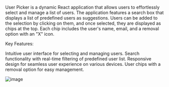 User Picker is a dynamic React application that allows users to effortlessly select and manage a list of users. The application features a search box that displays a list of predefined users as suggestions. Users can be added to the selection by clicking on them, and once selected, they are displayed as chips at the top. Each chip includes the user's name, email, and a removal option with an "X" icon.

Key Features:

Intuitive user interface for selecting and managing users.
Search functionality with real-time filtering of predefined user list.
Responsive design for seamless user experience on various devices.
User chips with a removal option for easy management.

![image](https://github.com/gauri02-debug/ReactUserList/assets/77614293/a3182289-19fe-4ee1-bf9c-7ff0e111d8f4)


